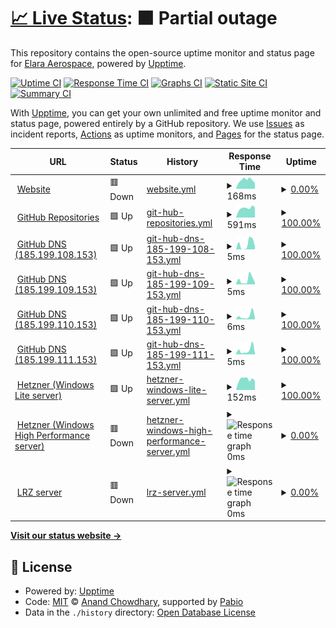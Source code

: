 # [📈 Live Status](https://elara-aerospace.github.io/elara-status): <!--live status--> **🟧 Partial outage**

This repository contains the open-source uptime monitor and status page for [Elara Aerospace](https://elara-aerospace.com/), powered by [Upptime](https://github.com/upptime/upptime).

[![Uptime CI](https://github.com/elara-aerospace/elara-status/workflows/Uptime%20CI/badge.svg)](https://github.com/elara-aerospace/elara-status/actions?query=workflow%3A%22Uptime+CI%22)
[![Response Time CI](https://github.com/elara-aerospace/elara-status/workflows/Response%20Time%20CI/badge.svg)](https://github.com/elara-aerospace/elara-status/actions?query=workflow%3A%22Response+Time+CI%22)
[![Graphs CI](https://github.com/elara-aerospace/elara-status/workflows/Graphs%20CI/badge.svg)](https://github.com/elara-aerospace/elara-status/actions?query=workflow%3A%22Graphs+CI%22)
[![Static Site CI](https://github.com/elara-aerospace/elara-status/workflows/Static%20Site%20CI/badge.svg)](https://github.com/elara-aerospace/elara-status/actions?query=workflow%3A%22Static+Site+CI%22)
[![Summary CI](https://github.com/elara-aerospace/elara-status/workflows/Summary%20CI/badge.svg)](https://github.com/elara-aerospace/elara-status/actions?query=workflow%3A%22Summary+CI%22)

With [Upptime](https://upptime.js.org), you can get your own unlimited and free uptime monitor and status page, powered entirely by a GitHub repository. We use [Issues](https://github.com/elara-aerospace/elara-status/issues) as incident reports, [Actions](https://github.com/elara-aerospace/elara-status/actions) as uptime monitors, and [Pages](https://elara-aerospace.github.io/elara-status) for the status page.

<!--start: status pages-->
<!-- This summary is generated by Upptime (https://github.com/upptime/upptime) -->
<!-- Do not edit this manually, your changes will be overwritten -->
<!-- prettier-ignore -->
| URL | Status | History | Response Time | Uptime |
| --- | ------ | ------- | ------------- | ------ |
| <img alt="" src="https://icons.duckduckgo.com/ip3/elara-aerospace.com.ico" height="13"> [Website](https://elara-aerospace.com) | 🟥 Down | [website.yml](https://github.com/elara-aerospace/status.elara-aerospace.com/commits/HEAD/history/website.yml) | <details><summary><img alt="Response time graph" src="./graphs/website/response-time-week.png" height="20"> 168ms</summary><br><a href="https://status.elara-aerospace.com/history/website"><img alt="Response time 247" src="https://img.shields.io/endpoint?url=https%3A%2F%2Fraw.githubusercontent.com%2Felara-aerospace%2Fstatus.elara-aerospace.com%2FHEAD%2Fapi%2Fwebsite%2Fresponse-time.json"></a><br><a href="https://status.elara-aerospace.com/history/website"><img alt="24-hour response time 111" src="https://img.shields.io/endpoint?url=https%3A%2F%2Fraw.githubusercontent.com%2Felara-aerospace%2Fstatus.elara-aerospace.com%2FHEAD%2Fapi%2Fwebsite%2Fresponse-time-day.json"></a><br><a href="https://status.elara-aerospace.com/history/website"><img alt="7-day response time 168" src="https://img.shields.io/endpoint?url=https%3A%2F%2Fraw.githubusercontent.com%2Felara-aerospace%2Fstatus.elara-aerospace.com%2FHEAD%2Fapi%2Fwebsite%2Fresponse-time-week.json"></a><br><a href="https://status.elara-aerospace.com/history/website"><img alt="30-day response time 196" src="https://img.shields.io/endpoint?url=https%3A%2F%2Fraw.githubusercontent.com%2Felara-aerospace%2Fstatus.elara-aerospace.com%2FHEAD%2Fapi%2Fwebsite%2Fresponse-time-month.json"></a><br><a href="https://status.elara-aerospace.com/history/website"><img alt="1-year response time 247" src="https://img.shields.io/endpoint?url=https%3A%2F%2Fraw.githubusercontent.com%2Felara-aerospace%2Fstatus.elara-aerospace.com%2FHEAD%2Fapi%2Fwebsite%2Fresponse-time-year.json"></a></details> | <details><summary><a href="https://status.elara-aerospace.com/history/website">0.00%</a></summary><a href="https://status.elara-aerospace.com/history/website"><img alt="All-time uptime 86.95%" src="https://img.shields.io/endpoint?url=https%3A%2F%2Fraw.githubusercontent.com%2Felara-aerospace%2Fstatus.elara-aerospace.com%2FHEAD%2Fapi%2Fwebsite%2Fuptime.json"></a><br><a href="https://status.elara-aerospace.com/history/website"><img alt="24-hour uptime 0.00%" src="https://img.shields.io/endpoint?url=https%3A%2F%2Fraw.githubusercontent.com%2Felara-aerospace%2Fstatus.elara-aerospace.com%2FHEAD%2Fapi%2Fwebsite%2Fuptime-day.json"></a><br><a href="https://status.elara-aerospace.com/history/website"><img alt="7-day uptime 0.00%" src="https://img.shields.io/endpoint?url=https%3A%2F%2Fraw.githubusercontent.com%2Felara-aerospace%2Fstatus.elara-aerospace.com%2FHEAD%2Fapi%2Fwebsite%2Fuptime-week.json"></a><br><a href="https://status.elara-aerospace.com/history/website"><img alt="30-day uptime 1.38%" src="https://img.shields.io/endpoint?url=https%3A%2F%2Fraw.githubusercontent.com%2Felara-aerospace%2Fstatus.elara-aerospace.com%2FHEAD%2Fapi%2Fwebsite%2Fuptime-month.json"></a><br><a href="https://status.elara-aerospace.com/history/website"><img alt="1-year uptime 86.95%" src="https://img.shields.io/endpoint?url=https%3A%2F%2Fraw.githubusercontent.com%2Felara-aerospace%2Fstatus.elara-aerospace.com%2FHEAD%2Fapi%2Fwebsite%2Fuptime-year.json"></a></details>
| <img alt="" src="https://icons.duckduckgo.com/ip3/github.com.ico" height="13"> [GitHub Repositories](https://github.com/elara-aerospace) | 🟩 Up | [git-hub-repositories.yml](https://github.com/elara-aerospace/status.elara-aerospace.com/commits/HEAD/history/git-hub-repositories.yml) | <details><summary><img alt="Response time graph" src="./graphs/git-hub-repositories/response-time-week.png" height="20"> 591ms</summary><br><a href="https://status.elara-aerospace.com/history/git-hub-repositories"><img alt="Response time 519" src="https://img.shields.io/endpoint?url=https%3A%2F%2Fraw.githubusercontent.com%2Felara-aerospace%2Fstatus.elara-aerospace.com%2FHEAD%2Fapi%2Fgit-hub-repositories%2Fresponse-time.json"></a><br><a href="https://status.elara-aerospace.com/history/git-hub-repositories"><img alt="24-hour response time 641" src="https://img.shields.io/endpoint?url=https%3A%2F%2Fraw.githubusercontent.com%2Felara-aerospace%2Fstatus.elara-aerospace.com%2FHEAD%2Fapi%2Fgit-hub-repositories%2Fresponse-time-day.json"></a><br><a href="https://status.elara-aerospace.com/history/git-hub-repositories"><img alt="7-day response time 591" src="https://img.shields.io/endpoint?url=https%3A%2F%2Fraw.githubusercontent.com%2Felara-aerospace%2Fstatus.elara-aerospace.com%2FHEAD%2Fapi%2Fgit-hub-repositories%2Fresponse-time-week.json"></a><br><a href="https://status.elara-aerospace.com/history/git-hub-repositories"><img alt="30-day response time 564" src="https://img.shields.io/endpoint?url=https%3A%2F%2Fraw.githubusercontent.com%2Felara-aerospace%2Fstatus.elara-aerospace.com%2FHEAD%2Fapi%2Fgit-hub-repositories%2Fresponse-time-month.json"></a><br><a href="https://status.elara-aerospace.com/history/git-hub-repositories"><img alt="1-year response time 519" src="https://img.shields.io/endpoint?url=https%3A%2F%2Fraw.githubusercontent.com%2Felara-aerospace%2Fstatus.elara-aerospace.com%2FHEAD%2Fapi%2Fgit-hub-repositories%2Fresponse-time-year.json"></a></details> | <details><summary><a href="https://status.elara-aerospace.com/history/git-hub-repositories">100.00%</a></summary><a href="https://status.elara-aerospace.com/history/git-hub-repositories"><img alt="All-time uptime 99.99%" src="https://img.shields.io/endpoint?url=https%3A%2F%2Fraw.githubusercontent.com%2Felara-aerospace%2Fstatus.elara-aerospace.com%2FHEAD%2Fapi%2Fgit-hub-repositories%2Fuptime.json"></a><br><a href="https://status.elara-aerospace.com/history/git-hub-repositories"><img alt="24-hour uptime 100.00%" src="https://img.shields.io/endpoint?url=https%3A%2F%2Fraw.githubusercontent.com%2Felara-aerospace%2Fstatus.elara-aerospace.com%2FHEAD%2Fapi%2Fgit-hub-repositories%2Fuptime-day.json"></a><br><a href="https://status.elara-aerospace.com/history/git-hub-repositories"><img alt="7-day uptime 100.00%" src="https://img.shields.io/endpoint?url=https%3A%2F%2Fraw.githubusercontent.com%2Felara-aerospace%2Fstatus.elara-aerospace.com%2FHEAD%2Fapi%2Fgit-hub-repositories%2Fuptime-week.json"></a><br><a href="https://status.elara-aerospace.com/history/git-hub-repositories"><img alt="30-day uptime 100.00%" src="https://img.shields.io/endpoint?url=https%3A%2F%2Fraw.githubusercontent.com%2Felara-aerospace%2Fstatus.elara-aerospace.com%2FHEAD%2Fapi%2Fgit-hub-repositories%2Fuptime-month.json"></a><br><a href="https://status.elara-aerospace.com/history/git-hub-repositories"><img alt="1-year uptime 99.99%" src="https://img.shields.io/endpoint?url=https%3A%2F%2Fraw.githubusercontent.com%2Felara-aerospace%2Fstatus.elara-aerospace.com%2FHEAD%2Fapi%2Fgit-hub-repositories%2Fuptime-year.json"></a></details>
| <img alt="" src="https://icons.duckduckgo.com/ip3/null.ico" height="13"> [GitHub DNS (185.199.108.153)](185.199.108.153) | 🟩 Up | [git-hub-dns-185-199-108-153.yml](https://github.com/elara-aerospace/status.elara-aerospace.com/commits/HEAD/history/git-hub-dns-185-199-108-153.yml) | <details><summary><img alt="Response time graph" src="./graphs/git-hub-dns-185-199-108-153/response-time-week.png" height="20"> 5ms</summary><br><a href="https://status.elara-aerospace.com/history/git-hub-dns-185-199-108-153"><img alt="Response time 5" src="https://img.shields.io/endpoint?url=https%3A%2F%2Fraw.githubusercontent.com%2Felara-aerospace%2Fstatus.elara-aerospace.com%2FHEAD%2Fapi%2Fgit-hub-dns-185-199-108-153%2Fresponse-time.json"></a><br><a href="https://status.elara-aerospace.com/history/git-hub-dns-185-199-108-153"><img alt="24-hour response time 3" src="https://img.shields.io/endpoint?url=https%3A%2F%2Fraw.githubusercontent.com%2Felara-aerospace%2Fstatus.elara-aerospace.com%2FHEAD%2Fapi%2Fgit-hub-dns-185-199-108-153%2Fresponse-time-day.json"></a><br><a href="https://status.elara-aerospace.com/history/git-hub-dns-185-199-108-153"><img alt="7-day response time 5" src="https://img.shields.io/endpoint?url=https%3A%2F%2Fraw.githubusercontent.com%2Felara-aerospace%2Fstatus.elara-aerospace.com%2FHEAD%2Fapi%2Fgit-hub-dns-185-199-108-153%2Fresponse-time-week.json"></a><br><a href="https://status.elara-aerospace.com/history/git-hub-dns-185-199-108-153"><img alt="30-day response time 12" src="https://img.shields.io/endpoint?url=https%3A%2F%2Fraw.githubusercontent.com%2Felara-aerospace%2Fstatus.elara-aerospace.com%2FHEAD%2Fapi%2Fgit-hub-dns-185-199-108-153%2Fresponse-time-month.json"></a><br><a href="https://status.elara-aerospace.com/history/git-hub-dns-185-199-108-153"><img alt="1-year response time 5" src="https://img.shields.io/endpoint?url=https%3A%2F%2Fraw.githubusercontent.com%2Felara-aerospace%2Fstatus.elara-aerospace.com%2FHEAD%2Fapi%2Fgit-hub-dns-185-199-108-153%2Fresponse-time-year.json"></a></details> | <details><summary><a href="https://status.elara-aerospace.com/history/git-hub-dns-185-199-108-153">100.00%</a></summary><a href="https://status.elara-aerospace.com/history/git-hub-dns-185-199-108-153"><img alt="All-time uptime 100.00%" src="https://img.shields.io/endpoint?url=https%3A%2F%2Fraw.githubusercontent.com%2Felara-aerospace%2Fstatus.elara-aerospace.com%2FHEAD%2Fapi%2Fgit-hub-dns-185-199-108-153%2Fuptime.json"></a><br><a href="https://status.elara-aerospace.com/history/git-hub-dns-185-199-108-153"><img alt="24-hour uptime 100.00%" src="https://img.shields.io/endpoint?url=https%3A%2F%2Fraw.githubusercontent.com%2Felara-aerospace%2Fstatus.elara-aerospace.com%2FHEAD%2Fapi%2Fgit-hub-dns-185-199-108-153%2Fuptime-day.json"></a><br><a href="https://status.elara-aerospace.com/history/git-hub-dns-185-199-108-153"><img alt="7-day uptime 100.00%" src="https://img.shields.io/endpoint?url=https%3A%2F%2Fraw.githubusercontent.com%2Felara-aerospace%2Fstatus.elara-aerospace.com%2FHEAD%2Fapi%2Fgit-hub-dns-185-199-108-153%2Fuptime-week.json"></a><br><a href="https://status.elara-aerospace.com/history/git-hub-dns-185-199-108-153"><img alt="30-day uptime 100.00%" src="https://img.shields.io/endpoint?url=https%3A%2F%2Fraw.githubusercontent.com%2Felara-aerospace%2Fstatus.elara-aerospace.com%2FHEAD%2Fapi%2Fgit-hub-dns-185-199-108-153%2Fuptime-month.json"></a><br><a href="https://status.elara-aerospace.com/history/git-hub-dns-185-199-108-153"><img alt="1-year uptime 100.00%" src="https://img.shields.io/endpoint?url=https%3A%2F%2Fraw.githubusercontent.com%2Felara-aerospace%2Fstatus.elara-aerospace.com%2FHEAD%2Fapi%2Fgit-hub-dns-185-199-108-153%2Fuptime-year.json"></a></details>
| <img alt="" src="https://icons.duckduckgo.com/ip3/null.ico" height="13"> [GitHub DNS (185.199.109.153)](185.199.109.153) | 🟩 Up | [git-hub-dns-185-199-109-153.yml](https://github.com/elara-aerospace/status.elara-aerospace.com/commits/HEAD/history/git-hub-dns-185-199-109-153.yml) | <details><summary><img alt="Response time graph" src="./graphs/git-hub-dns-185-199-109-153/response-time-week.png" height="20"> 5ms</summary><br><a href="https://status.elara-aerospace.com/history/git-hub-dns-185-199-109-153"><img alt="Response time 4" src="https://img.shields.io/endpoint?url=https%3A%2F%2Fraw.githubusercontent.com%2Felara-aerospace%2Fstatus.elara-aerospace.com%2FHEAD%2Fapi%2Fgit-hub-dns-185-199-109-153%2Fresponse-time.json"></a><br><a href="https://status.elara-aerospace.com/history/git-hub-dns-185-199-109-153"><img alt="24-hour response time 2" src="https://img.shields.io/endpoint?url=https%3A%2F%2Fraw.githubusercontent.com%2Felara-aerospace%2Fstatus.elara-aerospace.com%2FHEAD%2Fapi%2Fgit-hub-dns-185-199-109-153%2Fresponse-time-day.json"></a><br><a href="https://status.elara-aerospace.com/history/git-hub-dns-185-199-109-153"><img alt="7-day response time 5" src="https://img.shields.io/endpoint?url=https%3A%2F%2Fraw.githubusercontent.com%2Felara-aerospace%2Fstatus.elara-aerospace.com%2FHEAD%2Fapi%2Fgit-hub-dns-185-199-109-153%2Fresponse-time-week.json"></a><br><a href="https://status.elara-aerospace.com/history/git-hub-dns-185-199-109-153"><img alt="30-day response time 5" src="https://img.shields.io/endpoint?url=https%3A%2F%2Fraw.githubusercontent.com%2Felara-aerospace%2Fstatus.elara-aerospace.com%2FHEAD%2Fapi%2Fgit-hub-dns-185-199-109-153%2Fresponse-time-month.json"></a><br><a href="https://status.elara-aerospace.com/history/git-hub-dns-185-199-109-153"><img alt="1-year response time 4" src="https://img.shields.io/endpoint?url=https%3A%2F%2Fraw.githubusercontent.com%2Felara-aerospace%2Fstatus.elara-aerospace.com%2FHEAD%2Fapi%2Fgit-hub-dns-185-199-109-153%2Fresponse-time-year.json"></a></details> | <details><summary><a href="https://status.elara-aerospace.com/history/git-hub-dns-185-199-109-153">100.00%</a></summary><a href="https://status.elara-aerospace.com/history/git-hub-dns-185-199-109-153"><img alt="All-time uptime 100.00%" src="https://img.shields.io/endpoint?url=https%3A%2F%2Fraw.githubusercontent.com%2Felara-aerospace%2Fstatus.elara-aerospace.com%2FHEAD%2Fapi%2Fgit-hub-dns-185-199-109-153%2Fuptime.json"></a><br><a href="https://status.elara-aerospace.com/history/git-hub-dns-185-199-109-153"><img alt="24-hour uptime 100.00%" src="https://img.shields.io/endpoint?url=https%3A%2F%2Fraw.githubusercontent.com%2Felara-aerospace%2Fstatus.elara-aerospace.com%2FHEAD%2Fapi%2Fgit-hub-dns-185-199-109-153%2Fuptime-day.json"></a><br><a href="https://status.elara-aerospace.com/history/git-hub-dns-185-199-109-153"><img alt="7-day uptime 100.00%" src="https://img.shields.io/endpoint?url=https%3A%2F%2Fraw.githubusercontent.com%2Felara-aerospace%2Fstatus.elara-aerospace.com%2FHEAD%2Fapi%2Fgit-hub-dns-185-199-109-153%2Fuptime-week.json"></a><br><a href="https://status.elara-aerospace.com/history/git-hub-dns-185-199-109-153"><img alt="30-day uptime 100.00%" src="https://img.shields.io/endpoint?url=https%3A%2F%2Fraw.githubusercontent.com%2Felara-aerospace%2Fstatus.elara-aerospace.com%2FHEAD%2Fapi%2Fgit-hub-dns-185-199-109-153%2Fuptime-month.json"></a><br><a href="https://status.elara-aerospace.com/history/git-hub-dns-185-199-109-153"><img alt="1-year uptime 100.00%" src="https://img.shields.io/endpoint?url=https%3A%2F%2Fraw.githubusercontent.com%2Felara-aerospace%2Fstatus.elara-aerospace.com%2FHEAD%2Fapi%2Fgit-hub-dns-185-199-109-153%2Fuptime-year.json"></a></details>
| <img alt="" src="https://icons.duckduckgo.com/ip3/null.ico" height="13"> [GitHub DNS (185.199.110.153)](185.199.110.153) | 🟩 Up | [git-hub-dns-185-199-110-153.yml](https://github.com/elara-aerospace/status.elara-aerospace.com/commits/HEAD/history/git-hub-dns-185-199-110-153.yml) | <details><summary><img alt="Response time graph" src="./graphs/git-hub-dns-185-199-110-153/response-time-week.png" height="20"> 6ms</summary><br><a href="https://status.elara-aerospace.com/history/git-hub-dns-185-199-110-153"><img alt="Response time 4" src="https://img.shields.io/endpoint?url=https%3A%2F%2Fraw.githubusercontent.com%2Felara-aerospace%2Fstatus.elara-aerospace.com%2FHEAD%2Fapi%2Fgit-hub-dns-185-199-110-153%2Fresponse-time.json"></a><br><a href="https://status.elara-aerospace.com/history/git-hub-dns-185-199-110-153"><img alt="24-hour response time 2" src="https://img.shields.io/endpoint?url=https%3A%2F%2Fraw.githubusercontent.com%2Felara-aerospace%2Fstatus.elara-aerospace.com%2FHEAD%2Fapi%2Fgit-hub-dns-185-199-110-153%2Fresponse-time-day.json"></a><br><a href="https://status.elara-aerospace.com/history/git-hub-dns-185-199-110-153"><img alt="7-day response time 6" src="https://img.shields.io/endpoint?url=https%3A%2F%2Fraw.githubusercontent.com%2Felara-aerospace%2Fstatus.elara-aerospace.com%2FHEAD%2Fapi%2Fgit-hub-dns-185-199-110-153%2Fresponse-time-week.json"></a><br><a href="https://status.elara-aerospace.com/history/git-hub-dns-185-199-110-153"><img alt="30-day response time 5" src="https://img.shields.io/endpoint?url=https%3A%2F%2Fraw.githubusercontent.com%2Felara-aerospace%2Fstatus.elara-aerospace.com%2FHEAD%2Fapi%2Fgit-hub-dns-185-199-110-153%2Fresponse-time-month.json"></a><br><a href="https://status.elara-aerospace.com/history/git-hub-dns-185-199-110-153"><img alt="1-year response time 4" src="https://img.shields.io/endpoint?url=https%3A%2F%2Fraw.githubusercontent.com%2Felara-aerospace%2Fstatus.elara-aerospace.com%2FHEAD%2Fapi%2Fgit-hub-dns-185-199-110-153%2Fresponse-time-year.json"></a></details> | <details><summary><a href="https://status.elara-aerospace.com/history/git-hub-dns-185-199-110-153">100.00%</a></summary><a href="https://status.elara-aerospace.com/history/git-hub-dns-185-199-110-153"><img alt="All-time uptime 100.00%" src="https://img.shields.io/endpoint?url=https%3A%2F%2Fraw.githubusercontent.com%2Felara-aerospace%2Fstatus.elara-aerospace.com%2FHEAD%2Fapi%2Fgit-hub-dns-185-199-110-153%2Fuptime.json"></a><br><a href="https://status.elara-aerospace.com/history/git-hub-dns-185-199-110-153"><img alt="24-hour uptime 100.00%" src="https://img.shields.io/endpoint?url=https%3A%2F%2Fraw.githubusercontent.com%2Felara-aerospace%2Fstatus.elara-aerospace.com%2FHEAD%2Fapi%2Fgit-hub-dns-185-199-110-153%2Fuptime-day.json"></a><br><a href="https://status.elara-aerospace.com/history/git-hub-dns-185-199-110-153"><img alt="7-day uptime 100.00%" src="https://img.shields.io/endpoint?url=https%3A%2F%2Fraw.githubusercontent.com%2Felara-aerospace%2Fstatus.elara-aerospace.com%2FHEAD%2Fapi%2Fgit-hub-dns-185-199-110-153%2Fuptime-week.json"></a><br><a href="https://status.elara-aerospace.com/history/git-hub-dns-185-199-110-153"><img alt="30-day uptime 100.00%" src="https://img.shields.io/endpoint?url=https%3A%2F%2Fraw.githubusercontent.com%2Felara-aerospace%2Fstatus.elara-aerospace.com%2FHEAD%2Fapi%2Fgit-hub-dns-185-199-110-153%2Fuptime-month.json"></a><br><a href="https://status.elara-aerospace.com/history/git-hub-dns-185-199-110-153"><img alt="1-year uptime 100.00%" src="https://img.shields.io/endpoint?url=https%3A%2F%2Fraw.githubusercontent.com%2Felara-aerospace%2Fstatus.elara-aerospace.com%2FHEAD%2Fapi%2Fgit-hub-dns-185-199-110-153%2Fuptime-year.json"></a></details>
| <img alt="" src="https://icons.duckduckgo.com/ip3/null.ico" height="13"> [GitHub DNS (185.199.111.153)](185.199.111.153) | 🟩 Up | [git-hub-dns-185-199-111-153.yml](https://github.com/elara-aerospace/status.elara-aerospace.com/commits/HEAD/history/git-hub-dns-185-199-111-153.yml) | <details><summary><img alt="Response time graph" src="./graphs/git-hub-dns-185-199-111-153/response-time-week.png" height="20"> 5ms</summary><br><a href="https://status.elara-aerospace.com/history/git-hub-dns-185-199-111-153"><img alt="Response time 4" src="https://img.shields.io/endpoint?url=https%3A%2F%2Fraw.githubusercontent.com%2Felara-aerospace%2Fstatus.elara-aerospace.com%2FHEAD%2Fapi%2Fgit-hub-dns-185-199-111-153%2Fresponse-time.json"></a><br><a href="https://status.elara-aerospace.com/history/git-hub-dns-185-199-111-153"><img alt="24-hour response time 1" src="https://img.shields.io/endpoint?url=https%3A%2F%2Fraw.githubusercontent.com%2Felara-aerospace%2Fstatus.elara-aerospace.com%2FHEAD%2Fapi%2Fgit-hub-dns-185-199-111-153%2Fresponse-time-day.json"></a><br><a href="https://status.elara-aerospace.com/history/git-hub-dns-185-199-111-153"><img alt="7-day response time 5" src="https://img.shields.io/endpoint?url=https%3A%2F%2Fraw.githubusercontent.com%2Felara-aerospace%2Fstatus.elara-aerospace.com%2FHEAD%2Fapi%2Fgit-hub-dns-185-199-111-153%2Fresponse-time-week.json"></a><br><a href="https://status.elara-aerospace.com/history/git-hub-dns-185-199-111-153"><img alt="30-day response time 5" src="https://img.shields.io/endpoint?url=https%3A%2F%2Fraw.githubusercontent.com%2Felara-aerospace%2Fstatus.elara-aerospace.com%2FHEAD%2Fapi%2Fgit-hub-dns-185-199-111-153%2Fresponse-time-month.json"></a><br><a href="https://status.elara-aerospace.com/history/git-hub-dns-185-199-111-153"><img alt="1-year response time 4" src="https://img.shields.io/endpoint?url=https%3A%2F%2Fraw.githubusercontent.com%2Felara-aerospace%2Fstatus.elara-aerospace.com%2FHEAD%2Fapi%2Fgit-hub-dns-185-199-111-153%2Fresponse-time-year.json"></a></details> | <details><summary><a href="https://status.elara-aerospace.com/history/git-hub-dns-185-199-111-153">100.00%</a></summary><a href="https://status.elara-aerospace.com/history/git-hub-dns-185-199-111-153"><img alt="All-time uptime 100.00%" src="https://img.shields.io/endpoint?url=https%3A%2F%2Fraw.githubusercontent.com%2Felara-aerospace%2Fstatus.elara-aerospace.com%2FHEAD%2Fapi%2Fgit-hub-dns-185-199-111-153%2Fuptime.json"></a><br><a href="https://status.elara-aerospace.com/history/git-hub-dns-185-199-111-153"><img alt="24-hour uptime 100.00%" src="https://img.shields.io/endpoint?url=https%3A%2F%2Fraw.githubusercontent.com%2Felara-aerospace%2Fstatus.elara-aerospace.com%2FHEAD%2Fapi%2Fgit-hub-dns-185-199-111-153%2Fuptime-day.json"></a><br><a href="https://status.elara-aerospace.com/history/git-hub-dns-185-199-111-153"><img alt="7-day uptime 100.00%" src="https://img.shields.io/endpoint?url=https%3A%2F%2Fraw.githubusercontent.com%2Felara-aerospace%2Fstatus.elara-aerospace.com%2FHEAD%2Fapi%2Fgit-hub-dns-185-199-111-153%2Fuptime-week.json"></a><br><a href="https://status.elara-aerospace.com/history/git-hub-dns-185-199-111-153"><img alt="30-day uptime 100.00%" src="https://img.shields.io/endpoint?url=https%3A%2F%2Fraw.githubusercontent.com%2Felara-aerospace%2Fstatus.elara-aerospace.com%2FHEAD%2Fapi%2Fgit-hub-dns-185-199-111-153%2Fuptime-month.json"></a><br><a href="https://status.elara-aerospace.com/history/git-hub-dns-185-199-111-153"><img alt="1-year uptime 100.00%" src="https://img.shields.io/endpoint?url=https%3A%2F%2Fraw.githubusercontent.com%2Felara-aerospace%2Fstatus.elara-aerospace.com%2FHEAD%2Fapi%2Fgit-hub-dns-185-199-111-153%2Fuptime-year.json"></a></details>
| <img alt="" src="https://icons.duckduckgo.com/ip3/null.ico" height="13"> [Hetzner (Windows Lite server)](static.48.70.216.95.clients.your-server.de) | 🟩 Up | [hetzner-windows-lite-server.yml](https://github.com/elara-aerospace/status.elara-aerospace.com/commits/HEAD/history/hetzner-windows-lite-server.yml) | <details><summary><img alt="Response time graph" src="./graphs/hetzner-windows-lite-server/response-time-week.png" height="20"> 152ms</summary><br><a href="https://status.elara-aerospace.com/history/hetzner-windows-lite-server"><img alt="Response time 136" src="https://img.shields.io/endpoint?url=https%3A%2F%2Fraw.githubusercontent.com%2Felara-aerospace%2Fstatus.elara-aerospace.com%2FHEAD%2Fapi%2Fhetzner-windows-lite-server%2Fresponse-time.json"></a><br><a href="https://status.elara-aerospace.com/history/hetzner-windows-lite-server"><img alt="24-hour response time 130" src="https://img.shields.io/endpoint?url=https%3A%2F%2Fraw.githubusercontent.com%2Felara-aerospace%2Fstatus.elara-aerospace.com%2FHEAD%2Fapi%2Fhetzner-windows-lite-server%2Fresponse-time-day.json"></a><br><a href="https://status.elara-aerospace.com/history/hetzner-windows-lite-server"><img alt="7-day response time 152" src="https://img.shields.io/endpoint?url=https%3A%2F%2Fraw.githubusercontent.com%2Felara-aerospace%2Fstatus.elara-aerospace.com%2FHEAD%2Fapi%2Fhetzner-windows-lite-server%2Fresponse-time-week.json"></a><br><a href="https://status.elara-aerospace.com/history/hetzner-windows-lite-server"><img alt="30-day response time 141" src="https://img.shields.io/endpoint?url=https%3A%2F%2Fraw.githubusercontent.com%2Felara-aerospace%2Fstatus.elara-aerospace.com%2FHEAD%2Fapi%2Fhetzner-windows-lite-server%2Fresponse-time-month.json"></a><br><a href="https://status.elara-aerospace.com/history/hetzner-windows-lite-server"><img alt="1-year response time 136" src="https://img.shields.io/endpoint?url=https%3A%2F%2Fraw.githubusercontent.com%2Felara-aerospace%2Fstatus.elara-aerospace.com%2FHEAD%2Fapi%2Fhetzner-windows-lite-server%2Fresponse-time-year.json"></a></details> | <details><summary><a href="https://status.elara-aerospace.com/history/hetzner-windows-lite-server">100.00%</a></summary><a href="https://status.elara-aerospace.com/history/hetzner-windows-lite-server"><img alt="All-time uptime 98.16%" src="https://img.shields.io/endpoint?url=https%3A%2F%2Fraw.githubusercontent.com%2Felara-aerospace%2Fstatus.elara-aerospace.com%2FHEAD%2Fapi%2Fhetzner-windows-lite-server%2Fuptime.json"></a><br><a href="https://status.elara-aerospace.com/history/hetzner-windows-lite-server"><img alt="24-hour uptime 100.00%" src="https://img.shields.io/endpoint?url=https%3A%2F%2Fraw.githubusercontent.com%2Felara-aerospace%2Fstatus.elara-aerospace.com%2FHEAD%2Fapi%2Fhetzner-windows-lite-server%2Fuptime-day.json"></a><br><a href="https://status.elara-aerospace.com/history/hetzner-windows-lite-server"><img alt="7-day uptime 100.00%" src="https://img.shields.io/endpoint?url=https%3A%2F%2Fraw.githubusercontent.com%2Felara-aerospace%2Fstatus.elara-aerospace.com%2FHEAD%2Fapi%2Fhetzner-windows-lite-server%2Fuptime-week.json"></a><br><a href="https://status.elara-aerospace.com/history/hetzner-windows-lite-server"><img alt="30-day uptime 100.00%" src="https://img.shields.io/endpoint?url=https%3A%2F%2Fraw.githubusercontent.com%2Felara-aerospace%2Fstatus.elara-aerospace.com%2FHEAD%2Fapi%2Fhetzner-windows-lite-server%2Fuptime-month.json"></a><br><a href="https://status.elara-aerospace.com/history/hetzner-windows-lite-server"><img alt="1-year uptime 98.16%" src="https://img.shields.io/endpoint?url=https%3A%2F%2Fraw.githubusercontent.com%2Felara-aerospace%2Fstatus.elara-aerospace.com%2FHEAD%2Fapi%2Fhetzner-windows-lite-server%2Fuptime-year.json"></a></details>
| <img alt="" src="https://icons.duckduckgo.com/ip3/null.ico" height="13"> [Hetzner (Windows High Performance server)](static.178.4.243.136.clients.your-server.de) | 🟥 Down | [hetzner-windows-high-performance-server.yml](https://github.com/elara-aerospace/status.elara-aerospace.com/commits/HEAD/history/hetzner-windows-high-performance-server.yml) | <details><summary><img alt="Response time graph" src="./graphs/hetzner-windows-high-performance-server/response-time-week.png" height="20"> 0ms</summary><br><a href="https://status.elara-aerospace.com/history/hetzner-windows-high-performance-server"><img alt="Response time 0" src="https://img.shields.io/endpoint?url=https%3A%2F%2Fraw.githubusercontent.com%2Felara-aerospace%2Fstatus.elara-aerospace.com%2FHEAD%2Fapi%2Fhetzner-windows-high-performance-server%2Fresponse-time.json"></a><br><a href="https://status.elara-aerospace.com/history/hetzner-windows-high-performance-server"><img alt="24-hour response time 0" src="https://img.shields.io/endpoint?url=https%3A%2F%2Fraw.githubusercontent.com%2Felara-aerospace%2Fstatus.elara-aerospace.com%2FHEAD%2Fapi%2Fhetzner-windows-high-performance-server%2Fresponse-time-day.json"></a><br><a href="https://status.elara-aerospace.com/history/hetzner-windows-high-performance-server"><img alt="7-day response time 0" src="https://img.shields.io/endpoint?url=https%3A%2F%2Fraw.githubusercontent.com%2Felara-aerospace%2Fstatus.elara-aerospace.com%2FHEAD%2Fapi%2Fhetzner-windows-high-performance-server%2Fresponse-time-week.json"></a><br><a href="https://status.elara-aerospace.com/history/hetzner-windows-high-performance-server"><img alt="30-day response time 0" src="https://img.shields.io/endpoint?url=https%3A%2F%2Fraw.githubusercontent.com%2Felara-aerospace%2Fstatus.elara-aerospace.com%2FHEAD%2Fapi%2Fhetzner-windows-high-performance-server%2Fresponse-time-month.json"></a><br><a href="https://status.elara-aerospace.com/history/hetzner-windows-high-performance-server"><img alt="1-year response time 0" src="https://img.shields.io/endpoint?url=https%3A%2F%2Fraw.githubusercontent.com%2Felara-aerospace%2Fstatus.elara-aerospace.com%2FHEAD%2Fapi%2Fhetzner-windows-high-performance-server%2Fresponse-time-year.json"></a></details> | <details><summary><a href="https://status.elara-aerospace.com/history/hetzner-windows-high-performance-server">0.00%</a></summary><a href="https://status.elara-aerospace.com/history/hetzner-windows-high-performance-server"><img alt="All-time uptime 0.00%" src="https://img.shields.io/endpoint?url=https%3A%2F%2Fraw.githubusercontent.com%2Felara-aerospace%2Fstatus.elara-aerospace.com%2FHEAD%2Fapi%2Fhetzner-windows-high-performance-server%2Fuptime.json"></a><br><a href="https://status.elara-aerospace.com/history/hetzner-windows-high-performance-server"><img alt="24-hour uptime 0.00%" src="https://img.shields.io/endpoint?url=https%3A%2F%2Fraw.githubusercontent.com%2Felara-aerospace%2Fstatus.elara-aerospace.com%2FHEAD%2Fapi%2Fhetzner-windows-high-performance-server%2Fuptime-day.json"></a><br><a href="https://status.elara-aerospace.com/history/hetzner-windows-high-performance-server"><img alt="7-day uptime 0.00%" src="https://img.shields.io/endpoint?url=https%3A%2F%2Fraw.githubusercontent.com%2Felara-aerospace%2Fstatus.elara-aerospace.com%2FHEAD%2Fapi%2Fhetzner-windows-high-performance-server%2Fuptime-week.json"></a><br><a href="https://status.elara-aerospace.com/history/hetzner-windows-high-performance-server"><img alt="30-day uptime 1.38%" src="https://img.shields.io/endpoint?url=https%3A%2F%2Fraw.githubusercontent.com%2Felara-aerospace%2Fstatus.elara-aerospace.com%2FHEAD%2Fapi%2Fhetzner-windows-high-performance-server%2Fuptime-month.json"></a><br><a href="https://status.elara-aerospace.com/history/hetzner-windows-high-performance-server"><img alt="1-year uptime 0.00%" src="https://img.shields.io/endpoint?url=https%3A%2F%2Fraw.githubusercontent.com%2Felara-aerospace%2Fstatus.elara-aerospace.com%2FHEAD%2Fapi%2Fhetzner-windows-high-performance-server%2Fuptime-year.json"></a></details>
| <img alt="" src="https://icons.duckduckgo.com/ip3/cc.lrz.de.ico" height="13"> [LRZ server](https://cc.lrz.de) | 🟥 Down | [lrz-server.yml](https://github.com/elara-aerospace/status.elara-aerospace.com/commits/HEAD/history/lrz-server.yml) | <details><summary><img alt="Response time graph" src="./graphs/lrz-server/response-time-week.png" height="20"> 0ms</summary><br><a href="https://status.elara-aerospace.com/history/lrz-server"><img alt="Response time 0" src="https://img.shields.io/endpoint?url=https%3A%2F%2Fraw.githubusercontent.com%2Felara-aerospace%2Fstatus.elara-aerospace.com%2FHEAD%2Fapi%2Flrz-server%2Fresponse-time.json"></a><br><a href="https://status.elara-aerospace.com/history/lrz-server"><img alt="24-hour response time 0" src="https://img.shields.io/endpoint?url=https%3A%2F%2Fraw.githubusercontent.com%2Felara-aerospace%2Fstatus.elara-aerospace.com%2FHEAD%2Fapi%2Flrz-server%2Fresponse-time-day.json"></a><br><a href="https://status.elara-aerospace.com/history/lrz-server"><img alt="7-day response time 0" src="https://img.shields.io/endpoint?url=https%3A%2F%2Fraw.githubusercontent.com%2Felara-aerospace%2Fstatus.elara-aerospace.com%2FHEAD%2Fapi%2Flrz-server%2Fresponse-time-week.json"></a><br><a href="https://status.elara-aerospace.com/history/lrz-server"><img alt="30-day response time 0" src="https://img.shields.io/endpoint?url=https%3A%2F%2Fraw.githubusercontent.com%2Felara-aerospace%2Fstatus.elara-aerospace.com%2FHEAD%2Fapi%2Flrz-server%2Fresponse-time-month.json"></a><br><a href="https://status.elara-aerospace.com/history/lrz-server"><img alt="1-year response time 0" src="https://img.shields.io/endpoint?url=https%3A%2F%2Fraw.githubusercontent.com%2Felara-aerospace%2Fstatus.elara-aerospace.com%2FHEAD%2Fapi%2Flrz-server%2Fresponse-time-year.json"></a></details> | <details><summary><a href="https://status.elara-aerospace.com/history/lrz-server">0.00%</a></summary><a href="https://status.elara-aerospace.com/history/lrz-server"><img alt="All-time uptime 0.00%" src="https://img.shields.io/endpoint?url=https%3A%2F%2Fraw.githubusercontent.com%2Felara-aerospace%2Fstatus.elara-aerospace.com%2FHEAD%2Fapi%2Flrz-server%2Fuptime.json"></a><br><a href="https://status.elara-aerospace.com/history/lrz-server"><img alt="24-hour uptime 0.00%" src="https://img.shields.io/endpoint?url=https%3A%2F%2Fraw.githubusercontent.com%2Felara-aerospace%2Fstatus.elara-aerospace.com%2FHEAD%2Fapi%2Flrz-server%2Fuptime-day.json"></a><br><a href="https://status.elara-aerospace.com/history/lrz-server"><img alt="7-day uptime 0.00%" src="https://img.shields.io/endpoint?url=https%3A%2F%2Fraw.githubusercontent.com%2Felara-aerospace%2Fstatus.elara-aerospace.com%2FHEAD%2Fapi%2Flrz-server%2Fuptime-week.json"></a><br><a href="https://status.elara-aerospace.com/history/lrz-server"><img alt="30-day uptime 1.38%" src="https://img.shields.io/endpoint?url=https%3A%2F%2Fraw.githubusercontent.com%2Felara-aerospace%2Fstatus.elara-aerospace.com%2FHEAD%2Fapi%2Flrz-server%2Fuptime-month.json"></a><br><a href="https://status.elara-aerospace.com/history/lrz-server"><img alt="1-year uptime 0.00%" src="https://img.shields.io/endpoint?url=https%3A%2F%2Fraw.githubusercontent.com%2Felara-aerospace%2Fstatus.elara-aerospace.com%2FHEAD%2Fapi%2Flrz-server%2Fuptime-year.json"></a></details>

<!--end: status pages-->

[**Visit our status website →**](https://elara-aerospace.github.io/elara-status)

## 📄 License

- Powered by: [Upptime](https://github.com/upptime/upptime)
- Code: [MIT](./LICENSE) © [Anand Chowdhary](https://anandchowdhary.com), supported by [Pabio](https://pabio.com)
- Data in the `./history` directory: [Open Database License](https://opendatacommons.org/licenses/odbl/1-0/)
